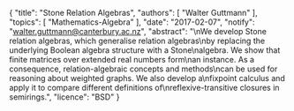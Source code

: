 {
    "title": "Stone Relation Algebras",
    "authors": [
        "Walter Guttmann"
    ],
    "topics": [
        "Mathematics-Algebra"
    ],
    "date": "2017-02-07",
    "notify": "walter.guttmann@canterbury.ac.nz",
    "abstract": "\nWe develop Stone relation algebras, which generalise relation algebras\nby replacing the underlying Boolean algebra structure with a Stone\nalgebra. We show that finite matrices over extended real numbers form\nan instance. As a consequence, relation-algebraic concepts and methods\ncan be used for reasoning about weighted graphs. We also develop a\nfixpoint calculus and apply it to compare different definitions of\nreflexive-transitive closures in semirings.",
    "licence": "BSD"
}